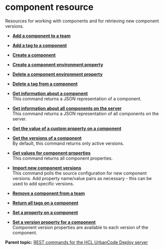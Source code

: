 # component resource

Resources for working with components and for retrieving new component versions.

-   **[Add a component to a team](../../com.ibm.udeploy.api.doc/topics/rest_cli_component_teams_put.md)**  

-   **[Add a tag to a component](../../com.ibm.udeploy.api.doc/topics/rest_cli_component_tag_put.md)**  

-   **[Create a component](../../com.ibm.udeploy.api.doc/topics/rest_cli_component_create_put.md)**  

-   **[Create a component environment property](../../com.ibm.udeploy.api.doc/topics/rest_cli_component_addenvprop_put.md)**  

-   **[Delete a component environment property](../../com.ibm.udeploy.api.doc/topics/rest_cli_component_removeenvprop_delete.md)**  

-   **[Delete a tag from a component](../../com.ibm.udeploy.api.doc/topics/rest_cli_component_tag_delete.md)**  

-   **[Get information about a component](../../com.ibm.udeploy.api.doc/topics/rest_cli_component_info_get.md)**  
This command returns a JSON representation of a component.
-   **[Get information about all components on the server](../../com.ibm.udeploy.api.doc/topics/rest_cli_component_get.md)**  
This command returns a JSON representation of all components on the server.
-   **[Get the value of a custom property on a component](../../com.ibm.udeploy.api.doc/topics/rest_cli_component_getproperty_get.md)**  

-   **[Get the versions of a component](../../com.ibm.udeploy.api.doc/topics/rest_cli_component_versions_get.md)**  
By default, this command returns only active versions.
-   **[Get values for component properties](../../com.ibm.udeploy.api.doc/topics/rest_cli_component_getproperties_get.md)**  
This command returns all component properties.
-   **[Import new component versions](../../com.ibm.udeploy.api.doc/topics/rest_cli_component_integrate_put.md)**  
This command polls the source configuration for new component versions. Add property name/value pairs as necessary - this can be used to add specific versions.
-   **[Remove a component from a team](../../com.ibm.udeploy.api.doc/topics/rest_cli_component_teams_delete.md)**  

-   **[Return all tags on a component](../../com.ibm.udeploy.api.doc/topics/rest_cli_component_tag_get.md)**  

-   **[Set a property on a component](../../com.ibm.udeploy.api.doc/topics/rest_cli_component_propvalue_put.md)**  

-   **[Set a version property for a component](../../com.ibm.udeploy.api.doc/topics/rest_cli_component_versionpropdefs_put.md)**  
Component version properties are available to each version of the component.

**Parent topic:** [REST commands for the HCL UrbanCode Deploy server](../../com.ibm.udeploy.reference.doc/topics/rest_api_ref_commands.md)

